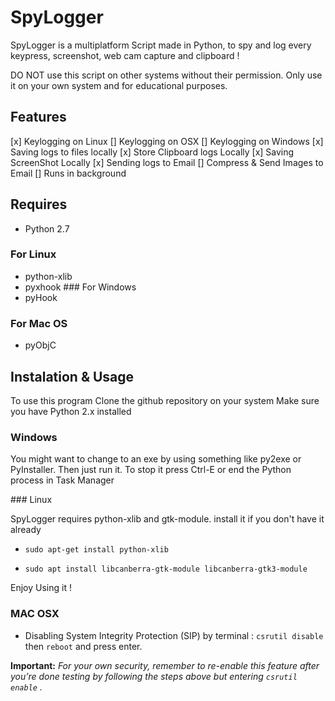 # SpyLogger

SpyLogger is a multiplatform Script made in Python, to spy and log every keypress, screenshot, web cam capture and clipboard ! 

DO NOT use this script on other systems without their permission. Only use it on your own system and for educational purposes.

## Features

[x] Keylogging on Linux
[] Keylogging on OSX
[] Keylogging on Windows
[x] Saving logs to files locally
[x] Store Clipboard logs Locally
[x] Saving ScreenShot Locally
[x] Sending logs to Email
[] Compress & Send Images to Email
[] Runs in background

## Requires
- Python 2.7
### For Linux 
- python-xlib
- pyxhook
### For Windows 
- pyHook
### For Mac OS
- pyObjC

## Instalation & Usage

To use this program
Clone the github repository on your system
Make sure you have Python 2.x installed

### Windows 

You might want to change to an exe by using something like py2exe or PyInstaller. Then just run it. To stop it press Ctrl-E or end the Python process in Task Manager

### Linux

SpyLogger requires python-xlib and gtk-module. install it if you don't have it already

- `sudo apt-get install python-xlib`

- `sudo apt install libcanberra-gtk-module libcanberra-gtk3-module`

Enjoy Using it !


### MAC OSX

- Disabling System Integrity Protection (SIP) by terminal : `csrutil disable` then `reboot` and press enter.

**Important:** *For your own security, remember to re-enable this feature after you’re done testing by following the steps above but entering `csrutil enable` .*
